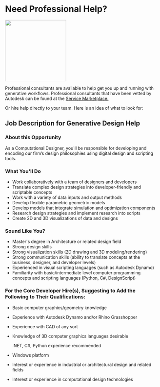 # Need Professional Help?

<img src="../assets/appendix/needpro.png" style="width:200px;"/>

Professional consultants are available to help get you up and running with generative workflows. Professional consultants that have been vetted by Autodesk can be found at the [Service Marketplace.](https://servicesmarketplace.autodesk.com/providers?search=&search_within=&services_speciality%5B6406%5D=6406&ci=All&sort_by=search_api_relevance&utm_source=dotcom&utm_medium=referral&utm_content=aec-gen-design)

Or hire help directly to your team. Here is an idea of what to look for:

## Job Description for Generative Design Help

### About this Opportunity

As a Computational Designer, you'll be responsible for developing and encoding our firm’s design philosophies using digital design and scripting tools.

### What You'll Do

* Work collaboratively with a team of designers and developers
* Translate complex design strategies into developer-friendly and scriptable concepts
* Work with a variety of data inputs and output methods
* Develop flexible parametric geometric models
* Develop models that integrate simulation and optimization components
* Research design strategies and implement research into scripts
* Create 2D and 3D visualizations of data and designs

### Sound Like You?

* Master's degree in Architecture or related design field
* Strong design skills
* Strong visualization skills \(2D drawing and 3D modeling/rendering\)
* Strong communication skills \(ability to translate concepts at the business, designer, and developer levels\)
* Experienced in visual scripting languages \(such as Autodesk Dynamo\)
* Familiarity with basic/intermediate level computer programming concepts and scripting languages \(Python, C\#, DesignScript\)

### For the Core Developer Hire\(s\), Suggesting to Add the Following to Their Qualifications:

* Basic computer graphics/geometry knowledge
* Experience with Autodesk Dynamo and/or Rhino Grasshopper
* Experience with CAD of any sort
* Knowledge of 3D computer graphics languages desirable

  .NET, C\#, Python experience recommended

* Windows platform
* Interest or experience in industrial or architectural design and related fields
* Interest or experience in computational design technologies

